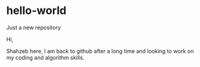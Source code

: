 # hello-world
Just a new repository

Hi,

Shahzeb here, I am back to github after a long time and looking to work on my coding and algorithm skills.
